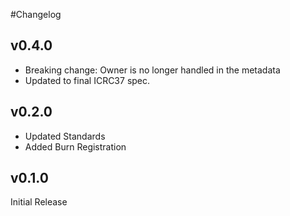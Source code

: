 #Changelog

## v0.4.0

- Breaking change: Owner is no longer handled in the metadata
- Updated to final ICRC37 spec.

## v0.2.0

- Updated Standards
- Added Burn Registration

## v0.1.0

Initial Release